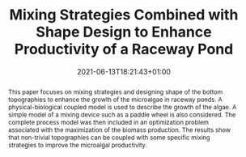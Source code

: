 ---
# Documentation: https://wowchemy.com/docs/managing-content/

title: "Mixing Strategies Combined with Shape Design to Enhance Productivity of a Raceway Pond"
authors: [Olivier Bernard, admin, Julien Salomon]
date: 2021-06-13T18:21:43+01:00
doi: ""

# Schedule page publish date (NOT publication's date).
publishDate: 2020-11-20T18:21:43+01:00

# Publication type.
# Legend: 0 = Uncategorized; 1 = Conference paper; 2 = Journal article;
# 3 = Preprint / Working Paper; 4 = Report; 5 = Book; 6 = Book section;
# 7 = Thesis; 8 = Patent
publication_types: ["1"]

# Publication name and optional abbreviated publication name.
publication: "In 11th IFAC SYMPOSIUM on Advanced Control of Chemical Processes"
publication_short: "ADCHEM2021"

abstract: "This paper focuses on mixing strategies and designing shape of the bottom topographies to enhance the growth of the microalgae in raceway ponds. A physical-biological coupled model is used to describe the growth of the algae. A simple model of a mixing device such as a paddle wheel is also considered. The complete process model was then included in an optimization problem associated with the maximization of the biomass production. The results show that non-trivial topographies can be coupled with some specific mixing strategies to improve the microalgal productivity."

# Summary. An optional shortened abstract.
summary: ""

tags: []
categories: []
featured: false

# Custom links (optional).
#   Uncomment and edit lines below to show custom links.
# links:
# - name: Follow
#   url: https://twitter.com
#   icon_pack: fab
#   icon: twitter

url_preprint: https://hal.archives-ouvertes.fr/hal-03017414
url_code:
url_dataset:
url_poster:
url_project:
url_slides:
url_source:
url_video:

# Featured image
# To use, add an image named `featured.jpg/png` to your page's folder. 
# Focal points: Smart, Center, TopLeft, Top, TopRight, Left, Right, BottomLeft, Bottom, BottomRight.
image:
  placement: 1
  caption: ""
  focal_point: "TopRight"
  preview_only: false

# Associated Projects (optional).
#   Associate this publication with one or more of your projects.
#   Simply enter your project's folder or file name without extension.
#   E.g. `internal-project` references `content/project/internal-project/index.md`.
#   Otherwise, set `projects: []`.
projects: []

# Slides (optional).
#   Associate this publication with Markdown slides.
#   Simply enter your slide deck's filename without extension.
#   E.g. `slides: "example"` references `content/slides/example/index.md`.
#   Otherwise, set `slides: ""`.
slides: ""
---